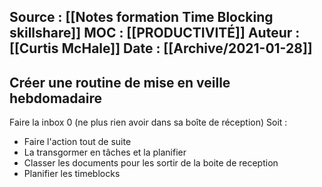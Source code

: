 Source : [[Notes formation Time Blocking skillshare]]
MOC : [[PRODUCTIVITÉ]]
Auteur : [[Curtis McHale]]
Date : [[Archive/2021-01-28]]
---

## Créer une routine de mise en veille hebdomadaire
Faire la inbox 0 (ne plus rien avoir dans sa boîte de réception)
Soit : 
- Faire l'action tout de suite
- La transgormer en tâches et la planifier
- Classer les documents pour les sortir de la boite de reception
- Planifier les timeblocks